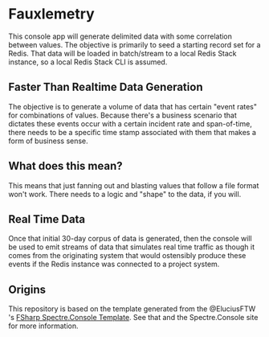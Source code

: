 # Fauxlemetry 

This console app will generate delimited data with some correlation between values. The objective is primarily to seed a starting record set for a Redis. That data will be loaded in batch/stream to a local Redis Stack instance, so a local Redis Stack CLI is assumed.

## Faster Than Realtime Data Generation

The objective is to generate a volume of data that has certain "event rates" for combinations of values. Because there's a business scenario that dictates these events occur with a certain incident rate and span-of-time, there needs to be a specific time stamp associated with them that makes a form of business sense. 

## What does this mean?

This means that just fanning out and blasting values that follow a file format won't work. There needs to a logic and "shape" to the data, if you will.

## Real Time Data

Once that initial 30-day corpus of data is generated, then the console will be used to emit streams of data that simulates real time traffic as though it comes from the originating system that would ostensibly produce these events if the Redis instance was connected to a project system.

## Origins

This repository is based on the template generated from the @EluciusFTW 's [FSharp Spectre.Console Template](https://github.com/EluciusFTW/fsharp-spectre-console-template). See that and the Spectre.Console site for more information.
